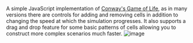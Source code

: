 A simple JavaScript implementation of [Conway's Game of Life](https://en.wikipedia.org/wiki/Conway%27s_Game_of_Life), as in many versions there are controls for adding and removing cells in addition to changing the speed at which the simulation progresses. It also supports a drag and drop feature for some basic patterns of cells allowing you to construct more complex scenarios much faster. 
![image](https://github.com/FlorosScalae/Conway-s-game-of-life/assets/135989973/f5043ec5-396b-46e1-8cef-e1ba4cc677fb)
